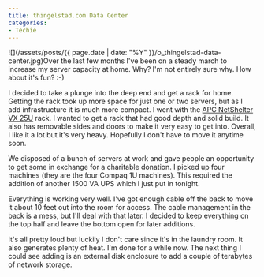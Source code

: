 ```yaml
---
title: thingelstad.com Data Center
categories:
- Techie
---
```


![](/assets/posts/{{ page.date | date: "%Y" }}/o_thingelstad-data-center.jpg)Over the last few months I've been on a steady march to increase my server capacity at home. Why? I'm not entirely sure why. How about it's fun? :-)

I decided to take a plunge into the deep end and get a rack for home. Getting the rack took up more space for just one or two servers, but as I add infrastructure it is much more compact. I went with the [APC NetShelter VX 25U](http://www.cdw.com/shop/products/default.aspx?EDC=593656) rack. I wanted to get a rack that had good depth and solid build. It also has removable sides and doors to make it very easy to get into. Overall, I like it a lot but it's very heavy. Hopefully I don't have to move it anytime soon.

We disposed of a bunch of servers at work and gave people an opportunity to get some in exchange for a charitable donation. I picked up four machines (they are the four Compaq 1U machines). This required the addition of another 1500 VA UPS which I just put in tonight.

Everything is working very well. I've got enough cable off the back to move it about 10 feet out into the room for access. The cable management in the back is a mess, but I'll deal with that later. I decided to keep everything on the top half and leave the bottom open for later additions.

It's all pretty loud but luckily I don't care since it's in the laundry room. It also generates plenty of heat. I'm done for a while now. The next thing I could see adding is an external disk enclosure to add a couple of terabytes of network storage.
